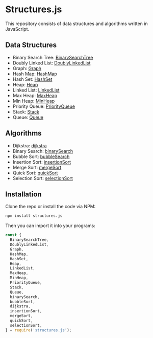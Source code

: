 # Structures.js
This repository consists of data structures and algorithms written in JavaScript.

## Data Structures
* Binary Search Tree: [BinarySearchTree](src/data-structures/tree/README.md)
* Doubly Linked List: [DoublyLinkedList](src/data-structures/doubly-linked-list/README.md)
* Graph: [Graph](src/data-structures/graph/README.md)
* Hash Map: [HashMap](src/data-structures/map/README.md)
* Hash Set: [HashSet](src/data-structures/set/README.md)
* Heap: [Heap](src/data-structures/heap/README.md)
* Linked List: [LinkedList](src/data-structures/linked-list/README.md)
* Max Heap: [MaxHeap](src/data-structures/heap/README.md)
* Min Heap: [MinHeap](src/data-structures/heap/README.md)
* Priority Queue: [PriorityQueue](src/data-structures/priority-queue/README.md)
* Stack: [Stack](src/data-structures/stack/README.md)
* Queue: [Queue](src/data-structures/queue/README.md)

## Algorithms
* Dijkstra: [dijkstra](src/algorithms/graph/dijkstra/README.md)
* Binary Search: [binarySearch](src/algorithms/search/README.md)
* Bubble Sort: [bubbleSearch](src/algorithms/sorting/README.md)
* Insertion Sort: [insertionSort](src/algorithms/sorting/README.md)
* Merge Sort: [mergeSort](src/algorithms/sorting/README.md)
* Quick Sort: [quickSort](src/algorithms/sorting/README.md)
* Selection Sort: [selectionSort](src/algorithms/sorting/README.md)

## Installation

Clone the repo or install the code via NPM:

```sh
npm install structures.js
```

Then you can import it into your programs:

```js
const {
  BinarySearchTree,
  DoublyLinkedList,
  Graph,
  HashMap,
  HashSet,
  Heap,
  LinkedList,
  MaxHeap,
  MinHeap,
  PriorityQueue,
  Stack,
  Queue,
  binarySearch,
  bubbleSort,
  dijkstra,
  insertionSort,
  mergeSort,
  quickSort,
  selectionSort,
} = require('structures.js');
```